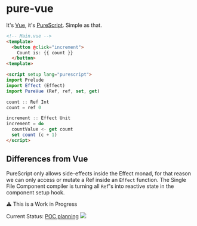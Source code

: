 # pure-vue
It's [Vue](https://vuejs.org/), it's [PureScript](https://www.purescript.org/). Simple as that.

```html
<!-- Main.vue -->
<template>
  <button @click="increment">
    Count is: {{ count }}
  </button>
<template>

<script setup lang="purescript">
import Prelude
import Effect (Effect)
import PureVue (Ref, ref, set, get)

count :: Ref Int
count = ref 0

increment :: Effect Unit
increment = do
  countValue <- get count
  set count (c + 1)
</script>
```

## Differences from Vue

PureScript only allows side-effects inside the Effect monad, for that reason we can only access or mutate a Ref inside an `Effect` function. The Single File Component compiler is turning all `Ref`'s into reactive state in the component setup hook.

⚠️ This is a Work in Progress

Current Status: [POC planning](https://github.com/klarkc/pure-vue/issues/2)
<img src="https://static.scarf.sh/a.png?x-pxid=1909a3af-ecab-4ef6-ae35-7bc65052c246" />
